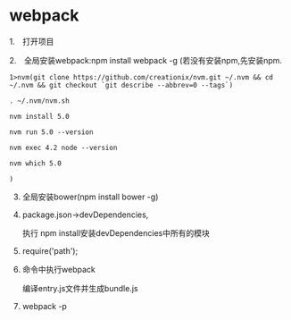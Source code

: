 # webpack

1.　打开项目 

2.　全局安装webpack:npm install webpack -g
    (若没有安装npm,先安装npm.

    1>nvm(git clone https://github.com/creationix/nvm.git ~/.nvm && cd ~/.nvm && git checkout `git describe --abbrev=0 --tags`)
    
    . ~/.nvm/nvm.sh
    
    nvm install 5.0
    
    nvm run 5.0 --version
    
    nvm exec 4.2 node --version
    
    nvm which 5.0
    
    )

3.  全局安装bower(npm install bower -g)


4.  package.json->devDependencies,
    
    执行 npm install安装devDependencies中所有的模块
5.  require('path');
    
6.  命令中执行webpack
    
    编译entry.js文件并生成bundle.js

7.  webpack -p


